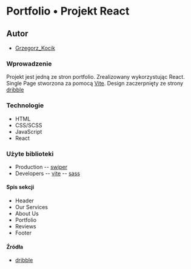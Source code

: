 # Portfolio &#8226; Projekt React

## Autor
- [Grzegorz_Kocik]

### Wprowadzenie
Projekt jest jedną ze stron portfolio. Zrealizowany wykorzystując React. Single Page stworzona za pomocą [Vite]. Design zaczerpnięty ze strony [dribble]

### Technologie
- HTML
- CSS/SCSS
- JavaScript
- React

### Użyte biblioteki
- Production
-- [swiper] 
- Developers
-- [vite]
-- [sass]

#### Spis sekcji
- Header
- Our Services
- About Us
- Portfolio
- Reviews
- Footer

#### Źródła
- [dribble]

[Grzegorz_Kocik]: <https://github.com/typodgrafiki>
[dribble]: <https://dribbble.com/shots/18358364-Blog-Page-Light>
[vite]: <https://vitejs.dev/>
[sass]: <https://sass-lang.com/>
[swiper]: <https://swiperjs.com/> 